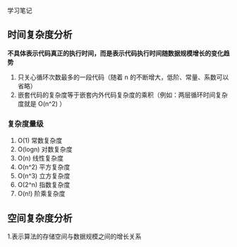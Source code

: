 学习笔记

## 时间复杂度分析
**不具体表示代码真正的执行时间，而是表示代码执行时间随数据规模增长的变化趋势**
1. 只关心循环次数最多的一段代码（随着 n 的不断增大，低阶、常量、系数可以省略）
2. 嵌套代码的复杂度等于嵌套内外代码复杂度的乘积（例如：两层循环时间复杂度就是 O(n^2) ）

### 复杂度量级
1. O(1) 常数复杂度
2. O(logn) 对数复杂度
3. O(n) 线性复杂度
4. O(n^2) 平方复杂度
5. O(n^3) 立方复杂度
6. O(2^n) 指数复杂度
7. O(n!) 阶乘复杂度

## 空间复杂度分析
1.表示算法的存储空间与数据规模之间的增长关系